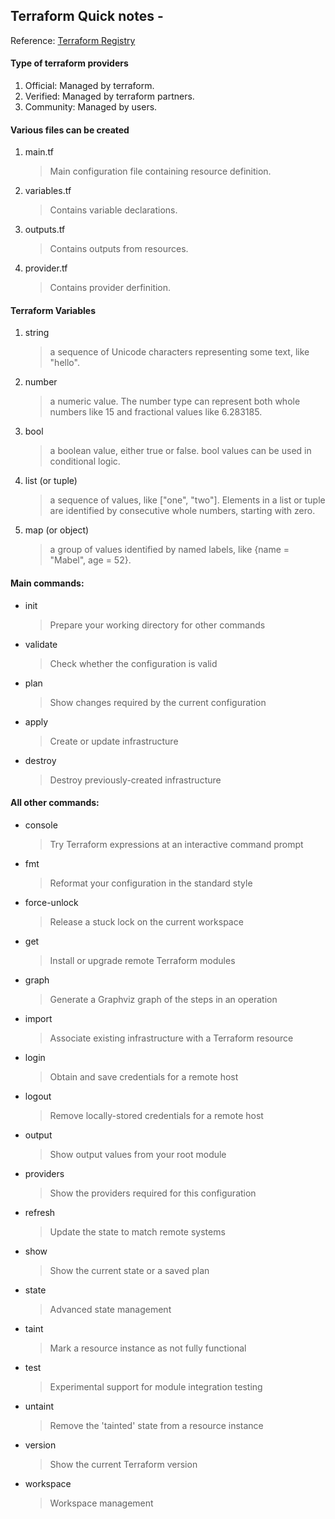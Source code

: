 ## Terraform Quick notes -
Reference: [Terraform Registry](https://registry.terraform.io/)

#### Type of terraform providers
1. Official: Managed by terraform.
2. Verified: Managed by terraform partners.
3. Community: Managed by users.

#### Various files can be created
1. main.tf
    > Main configuration file containing resource definition.
2. variables.tf
    > Contains variable declarations.
3. outputs.tf
    > Contains outputs from resources.
4. provider.tf
    > Contains provider derfinition.

#### Terraform Variables
1. string
    > a sequence of Unicode characters representing some text, like "hello".
2. number 
    > a numeric value. The number type can represent both whole numbers like 15 and fractional values like 6.283185.
3. bool
    > a boolean value, either true or false. bool values can be used in conditional logic.
4. list (or tuple) 
    > a sequence of values, like ["one", "two"]. Elements in a list or tuple are identified by consecutive whole numbers, starting with zero.
5. map (or object)
    > a group of values identified by named labels, like {name = "Mabel", age = 52}.

#### Main commands:
- init          
    > Prepare your working directory for other commands
- validate      
    > Check whether the configuration is valid
- plan          
    >Show changes required by the current configuration
- apply         
    > Create or update infrastructure
- destroy       
    > Destroy previously-created infrastructure

#### All other commands:
- console       
    > Try Terraform expressions at an interactive command prompt
- fmt           
    > Reformat your configuration in the standard style
- force-unlock  
    > Release a stuck lock on the current workspace
- get           
    > Install or upgrade remote Terraform modules
- graph         
    > Generate a Graphviz graph of the steps in an operation
- import        
    > Associate existing infrastructure with a Terraform resource
- login         
    > Obtain and save credentials for a remote host
- logout        
    > Remove locally-stored credentials for a remote host
- output        
    > Show output values from your root module
- providers     
    > Show the providers required for this configuration
- refresh       
    > Update the state to match remote systems
- show          
    > Show the current state or a saved plan
- state         
    > Advanced state management
- taint         
    > Mark a resource instance as not fully functional
- test          
    > Experimental support for module integration testing
- untaint       
    > Remove the 'tainted' state from a resource instance
- version       
    > Show the current Terraform version
- workspace     
    > Workspace management




